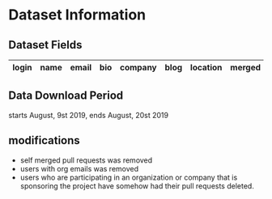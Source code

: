 # Dataset Information

## Dataset Fields

login | name | email | bio | company | blog | location | merged | merged_by | orgs
------|------|-------|-----|---------|------|----------|--------|-----------|-----

## Data Download Period
starts August, 9st 2019, ends August, 20st 2019

## modifications
- self merged pull requests was removed
- users with org emails was removed
- users who are participating in an organization or company that is sponsoring the project have somehow had their pull requests deleted.
